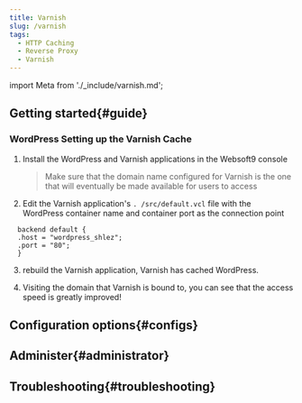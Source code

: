 ```yaml
---
title: Varnish
slug: /varnish
tags:
  - HTTP Caching
  - Reverse Proxy
  - Varnish
---
```


import Meta from './_include/varnish.md';

<Meta name="meta" />

## Getting started{#guide}

### WordPress Setting up the Varnish Cache 

1. Install the WordPress and Varnish applications in the Websoft9 console 
    > Make sure that the domain name configured for Varnish is the one that will eventually be made available for users to access 

2. Edit the Varnish application's `. /src/default.vcl` file with the WordPress container name and container port as the connection point 
  ``` 
    backend default { 
    .host = "wordpress_shlez"; 
    .port = "80"; 
    } 
  ```
3. rebuild the Varnish application, Varnish has cached WordPress.

4. Visiting the domain that Varnish is bound to, you can see that the access speed is greatly improved! 

## Configuration options{#configs}

## Administer{#administrator}

## Troubleshooting{#troubleshooting}